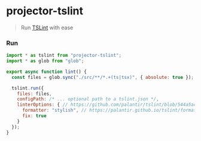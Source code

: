 # projector-tslint
> Run [TSLint](https://palantir.github.io/tslint/) with ease

### Run
```js
import * as tslint from "projector-tslint";
import * as glob from "glob";

export async function lint() {
  const files = glob.sync("./src/**/*.+(ts|tsx)", { absolute: true });

  tslint.run({
    files: files,
    configPath: /* ... optional path to a tslint.json */,
    linterOptions: { // https://github.com/palantir/tslint/blob/544a5ac47e83a326c5cfcbbc906941b3e3192be7/src/index.ts#L46-L51
      formatter: "stylish", // https://palantir.github.io/tslint/formatters/
      fix: true
    }
  });
}
```
